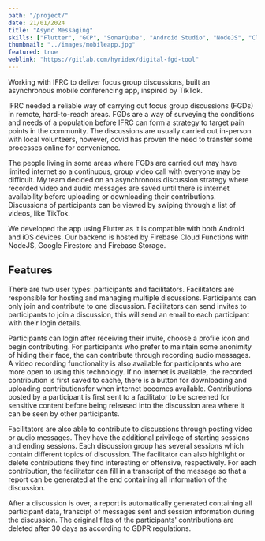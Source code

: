 ```yaml
---
path: "/project/"
date: 21/01/2024
title: "Async Messaging"
skills: ["Flutter", "GCP", "SonarQube", "Android Studio", "NodeJS", "Cloud Computing", "Twilio"]
thumbnail: "../images/mobileapp.jpg"
featured: true
weblink: "https://gitlab.com/hyridex/digital-fgd-tool"
---
```


Working with IFRC to deliver focus group discussions, built an asynchronous mobile conferencing app, inspired by TikTok.

IFRC needed a reliable way of carrying out focus group discussions (FGDs) in remote, hard-to-reach areas. FGDs are a way of surveying the conditions and needs of a population before IFRC can form a strategy to target pain points in the community. The discussions are usually carried out in-person with local volunteers, however, covid has proven the need to transfer some processes online for convenience. 

The people living in some areas where FGDs are carried out may have limited internet so a continuous, group video call with everyone may be difficult. My team decided on an asynchronous discussion strategy where recorded video and audio messages are saved until there is internet availability before uploading or downloading their contributions. Discussions of participants can be viewed by swiping through a list of videos, like TikTok.

We developed the app using Flutter as it is compatible with both Android and iOS devices. Our backend is hosted by Firebase Cloud Functions with NodeJS, Google Firestore and Firebase Storage. 

## Features
There are two user types: participants and facilitators. Facilitators are responsible for hosting and managing multiple discussions. Participants can only join and contribute to one discussion. Facilitators can send invites to participants to join a discussion, this will send an email to each participant with their login details. 

Participants can login after receiving their invite, choose a profile icon and begin contributing. For participants who prefer to maintain some anonimity of hiding their face, the can contribute through recording audio messages. A video recording functionality is also available for participants who are more open to using this technology. If no internet is available, the recorded contribution is first saved to cache, there is a button for downloading and uploading contributionsfor when internet becomes available. Contributions posted by a participant is first sent to a facilitator to be screened for sensitive content before being released into the discussion area where it can be seen by other participants.

Facilitators are also able to contribute to discussions through posting video or audio messages. They have the additional privilege of starting sessions and ending sessions. Each discussion group has several sessions which contain different topics of discussion. The facilitator can also highlight or delete contributions they find interesting or offensive, respectively. For each contribution, the facilitator can fill in a transcript of the message so that a report can be generated at the end containing all information of the discussion.

After a discussion is over, a report is automatically generated containing all participant data, transcipt of messages sent and session information during the discussion. The original files of the participants' contributions are deleted after 30 days as according to GDPR regulations.